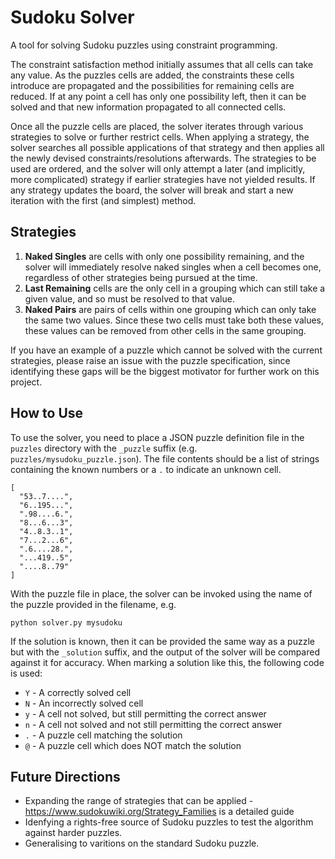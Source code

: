 # Sudoku Solver
A tool for solving Sudoku puzzles using constraint programming.

The constraint satisfaction method initially assumes that all cells can take any value.
As the puzzles cells are added, the constraints these cells introduce are propagated and the possibilities for remaining cells are reduced.
If at any point a cell has only one possibility left, then it can be solved and that new information propagated to all connected cells.

Once all the puzzle cells are placed, the solver iterates through various strategies to solve or further restrict cells.
When applying a strategy, the solver searches all possible applications of that strategy and then applies all the newly devised constraints/resolutions afterwards.
The strategies to be used are ordered, and the solver will only attempt a later (and implicitly, more complicated) strategy if earlier strategies have not yielded results.
If any strategy updates the board, the solver will break and start a new iteration with the first (and simplest) method.

## Strategies
1. **Naked Singles** are cells with only one possibility remaining, and the solver will immediately resolve naked singles when a cell becomes one, regardless of other strategies being pursued at the time.
1. **Last Remaining** cells are the only cell in a grouping which can still take a given value, and so must be resolved to that value.
1. **Naked Pairs** are pairs of cells within one grouping which can only take the same two values.
  Since these two cells must take both these values, these values can be removed from other cells in the same grouping.

If you have an example of a puzzle which cannot be solved with the current strategies, please raise an issue with the puzzle specification, since identifying these gaps will be the biggest motivator for further work on this project.

## How to Use
To use the solver, you need to place a JSON puzzle definition file in the `puzzles` directory with the `_puzzle` suffix (e.g. `puzzles/mysudoku_puzzle.json`).
The file contents should be a list of strings containing the known numbers or a `.` to indicate an unknown cell.
```
[
  "53..7....",
  "6..195...",
  ".98....6.",
  "8...6...3",
  "4..8.3..1",
  "7...2...6",
  ".6....28.",
  "...419..5",
  "....8..79"
]
```
With the puzzle file in place, the solver can be invoked using the name of the puzzle provided in the filename, e.g.
```
python solver.py mysudoku
```
If the solution is known, then it can be provided the same way as a puzzle but with the `_solution` suffix, and the output of the solver will be compared against it for accuracy.
When marking a solution like this, the following code is used:
* `Y` - A correctly solved cell
* `N` - An incorrectly solved cell
* `y` - A cell not solved, but still permitting the correct answer
* `n` - A cell not solved and not still permitting the correct answer
* `.` - A puzzle cell matching the solution
* `@` - A puzzle cell which does NOT match the solution


## Future Directions
* Expanding the range of strategies that can be applied - https://www.sudokuwiki.org/Strategy_Families is a detailed guide
* Idenfying a rights-free source of Sudoku puzzles to test the algorithm against harder puzzles.
* Generalising to varitions on the standard Sudoku puzzle.

